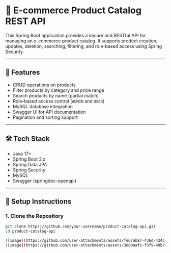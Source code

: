 # 🛒 E-commerce Product Catalog REST API

This Spring Boot application provides a secure and RESTful API for managing an e-commerce product catalog. It supports product creation, updates, deletion, searching, filtering, and role-based access using Spring Security.

---

## 🚀 Features

- CRUD operations on products
- Filter products by category and price range
- Search products by name (partial match)
- Role-based access control (`ADMIN` and `USER`)
- MySQL database integration
- Swagger UI for API documentation
- Pagination and sorting support

---

## 🛠 Tech Stack

- Java 17+
- Spring Boot 3.x
- Spring Data JPA
- Spring Security
- MySQL
- Swagger (springdoc-openapi)

---

## 🔧 Setup Instructions

### 1. Clone the Repository

```bash
git clone https://github.com/your-username/product-catalog-api.git
cd product-catalog-api

![image](https://github.com/user-attachments/assets/fe67ab87-436d-434c-9467-14ae8214f92c)
![image](https://github.com/user-attachments/assets/3800aafc-f3f9-49b7-84a5-4775c5857d45)
